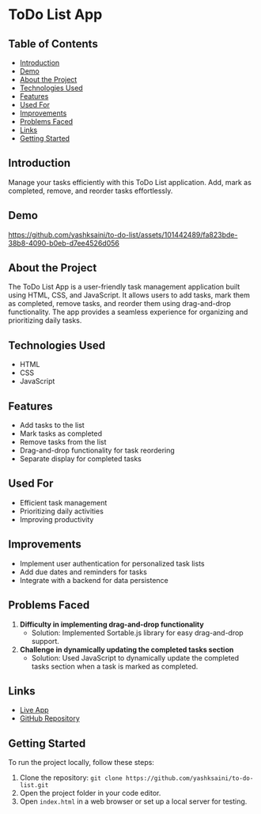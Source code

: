 # ToDo List App

## Table of Contents
- [Introduction](#introduction)
- [Demo](#demo)
- [About the Project](#about-project)
- [Technologies Used](#technologies-used)
- [Features](#features)
- [Used For](#used-for)
- [Improvements](#improvements)
- [Problems Faced](#problems-faced)
- [Links](#links)
- [Getting Started](#getting-started)

## Introduction
Manage your tasks efficiently with this ToDo List application. Add, mark as completed, remove, and reorder tasks effortlessly.

## Demo


https://github.com/yashksaini/to-do-list/assets/101442489/fa823bde-38b8-4090-b0eb-d7ee4526d056



## About the Project
The ToDo List App is a user-friendly task management application built using HTML, CSS, and JavaScript. It allows users to add tasks, mark them as completed, remove tasks, and reorder them using drag-and-drop functionality. The app provides a seamless experience for organizing and prioritizing daily tasks.

## Technologies Used
- HTML
- CSS
- JavaScript

## Features
- Add tasks to the list
- Mark tasks as completed
- Remove tasks from the list
- Drag-and-drop functionality for task reordering
- Separate display for completed tasks

## Used For
- Efficient task management
- Prioritizing daily activities
- Improving productivity

## Improvements
- Implement user authentication for personalized task lists
- Add due dates and reminders for tasks
- Integrate with a backend for data persistence

## Problems Faced
1. **Difficulty in implementing drag-and-drop functionality**
    - Solution: Implemented Sortable.js library for easy drag-and-drop support.
2. **Challenge in dynamically updating the completed tasks section**
    - Solution: Used JavaScript to dynamically update the completed tasks section when a task is marked as completed.

## Links
- [Live App](https://todo-yks.netlify.app/)
- [GitHub Repository](https://github.com/yashksaini/to-do-list)

## Getting Started
To run the project locally, follow these steps:
1. Clone the repository: `git clone https://github.com/yashksaini/to-do-list.git`
2. Open the project folder in your code editor.
3. Open `index.html` in a web browser or set up a local server for testing.
